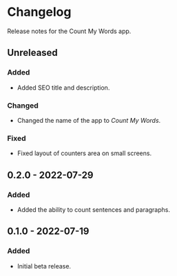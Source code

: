 # Changelog

Release notes for the Count My Words app.



## Unreleased

### Added
- Added SEO title and description.

### Changed
- Changed the name of the app to *Count My Words*.

### Fixed
- Fixed layout of counters area on small screens.



## 0.2.0 - 2022-07-29

### Added
- Added the ability to count sentences and paragraphs.



## 0.1.0 - 2022-07-19

### Added
- Initial beta release.
